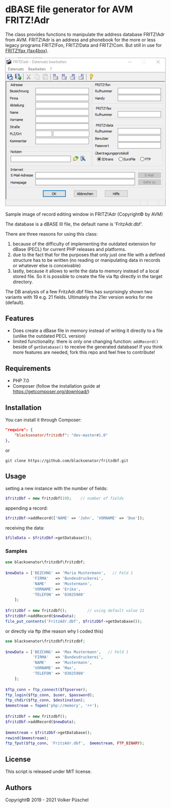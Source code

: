 # dBASE file generator for AVM FRITZ!Adr

The class provides functions to manipulate the address database FRITZ!Adr from AVM. FRITZ!Adr is an address and phonebook for the more or less legacy programs FRITZ!Fon, FRITZ!Data and FRITZ!Com. But still in use for [FRITZ!fax (fax4box)](https://avm.de/service/fritzbox/fritzbox-7590/wissensdatenbank/publication/show/190_FRITZ-fax-fur-FRITZ-Box-installieren-und-einrichten/).

![alt text](assets/editing_record.jpg "record editing windows")

Sample image of record editing window in FRITZ!Adr (Copyright© by AVM)

The database is a dBASE III file, the default name is 'FritzAdr.dbf'.

There are three reasons for using this class:

1. because of the difficulty of implementing the outdated extension for dBase (PECL) for current PHP releases and platforms.
2. due to the fact that for the purposes that only just one file with a defined structure has to be written (no reading or manipulating data in records or whatever else is conceivable)
3. lastly, because it allows to write the data to memory instead of a local stored file. So it is possible to create the file via ftp directly in the target directory.

The DB analysis of a few FritzAdr.dbf files has surprisingly shown two variants with 19 e.g. 21 fields. Ultimately the 21er version works for me (default).

## Features

* Does create a dBase file in memory instead of writing it directly to a file (unlike the outdated PECL version)
* limited functionality: there is only one changing function: `addRecord()` beside of `getDatabase()` to receive the generated database! If you think more features are needed, fork this repo and feel free to contribute!

## Requirements

* PHP 7.0
* Composer (follow the installation guide at https://getcomposer.org/download/)

## Installation

You can install it through Composer:

```JSON
"require": {
    "blacksenator/fritzdbf": "dev-master#1.0"
},
```

or

```git clone https://github.com/blacksenator/fritzdbf.git```

## Usage

setting a new instance with the number of fields:

```PHP
$fritzDbf = new fritzdbf(19);    // number of fields
```

appending a record:

```PHP
$fritzDbf->addRecord(['NAME' => 'John', 'VORNAME' => 'Doe']);
```

receiving the data:

```PHP
$fileData = $fritzDbf->getDatabase());
```

### Samples

```PHP
use blacksenator\fritzdbf\fritzdbf;

$newData = ['BEZCHNG' => 'Maria Mustermann',   // Feld 1
            'FIRMA'   => 'Bundesdruckerei',
            'NAME'    => 'Mustermann',
            'VORNAME' => 'Erika',
            'TELEFON' => '03025980'
    ];

$fritzDbf = new fritzdbf();         // using default value 21
$fritzDbf->addRecord($newData);
file_put_contents('FritzAdr.dbf', $fritzDbf->getDatabase());
```

or directly via ftp (the reason why I coded this)

```PHP
use blacksenator\fritzdbf\fritzdbf;

$newData = ['BEZCHNG' => 'Max Mustermann',   // Feld 1
            'FIRMA'   => 'Bundesdruckerei',
            'NAME'    => 'Mustermann',
            'VORNAME' => 'Max',
            'TELEFON' => '03025980'
    ];

$ftp_conn = ftp_connect($ftpserver);
ftp_login($ftp_conn, $user, $password);
ftp_chdir($ftp_conn, $destination);
$memstream = fopen('php://memory', 'r+');

$fritzDbf = new fritzdbf();
$fritzDbf->addRecord($newData);

$memstream = $fritzDbf->getDatabase();
rewind($memstream);
ftp_fput($ftp_conn, 'FritzAdr.dbf',  $memstream, FTP_BINARY);
```

## License

This script is released under MIT license.

## Authors

Copyright© 2019 - 2021 Volker Püschel
